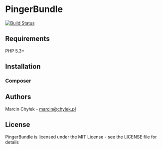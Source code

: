 # PingerBundle

[![Build Status](https://secure.travis-ci.org/ampluso/PingerBundle.png?branch=master)](http://travis-ci.org/ampluso/PingerBundle)

## Requirements

PHP 5.3+

## Installation

### Composer


## Authors

Marcin Chyłek - <marcin@chylek.pl>

## License

PingerBundle is licensed under the MIT License - see the LICENSE file for details
